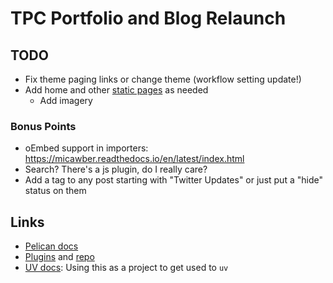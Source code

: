# TPC Portfolio and Blog Relaunch

## TODO

- Fix theme paging links or change theme (workflow setting update!)
- Add home and other [static pages](https://docs.getpelican.com/en/latest/content.html#pages) as needed
  - Add imagery

### Bonus Points

- oEmbed support in importers: https://micawber.readthedocs.io/en/latest/index.html
- Search? There's a js plugin, do I really care?
- Add a tag to any post starting with "Twitter Updates" or just put a "hide" status on them

## Links

- [Pelican docs](https://docs.getpelican.com/en/latest/)
- [Plugins](https://docs.getpelican.com/en/latest/plugins.html) and [repo](https://github.com/pelican-plugins)
- [UV docs](https://docs.astral.sh/uv/): Using this as a project to get used to `uv`